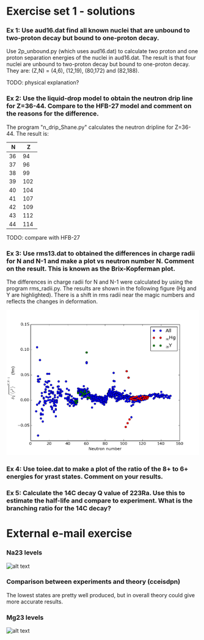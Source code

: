 # Exercise set 1 - solutions

### Ex 1: Use aud16.dat find all known nuclei that are unbound to two-proton decay but bound to one-proton decay.
Use 2p_unbound.py (which uses aud16.dat) to calculate two proton and one proton separation energies of the nuclei in aud16.dat. The result is that four nuclei are unbound to two-proton decay but bound to one-proton decay. They are:
(Z,N) = (4,6), (12,19), (80,172) and (82,188).

TODO: physical explanation?

### Ex 2: Use the liquid-drop model to obtain the neutron drip line for Z=36-44. Compare to the HFB-27 model and comment on the reasons for the difference.
The program "n_drip_Shane.py" calculates the neutron dripline for Z=36-44. The result is:

|  N  |  Z  |
|-----|-----|
| 36  | 94  |
| 37  | 96  |
| 38  | 99  |
| 39  | 102 |
| 40  | 104 |
| 41  | 107 |
| 42  | 109 |
| 43  | 112 |
| 44  | 114 |

TODO: compare with HFB-27

### Ex 3: Use rms13.dat to obtained the differences in charge radii for N and N-1 and make a plot vs neutron number N. Comment on the result. This is known as the Brix-Kopferman plot.
The differences in charge radii for N and N-1 were calculated by using the program rms_radii.py. The results are shown in the following figure (Hg and Y are highlighted). There is a shift in rms radii near the magic numbers and reflects the changes in deformation.

![alt text](https://github.com/tikrneva/Talent2017-Group6/blob/master/Week%201/Exercises/rms_radii_N.png)

### Ex 4: Use toiee.dat to make a plot of the ratio of the 8+ to 6+ energies for yrast states. Comment on your results.


### Ex 5: Calculate the 14C decay Q value of 223Ra. Use this to estimate the half-life and compare to experiment. What is the branching ratio for the 14C decay?

# External e-mail exercise

### Na23 levels
![alt text](https://github.com/tikrneva/Talent2017-Group6/blob/master/Week%201/Exercises/na23y.png)

### Comparison between experiments and theory (cceisdpn)
The lowest states are pretty well produced, but in overall theory could give more accurate results.

### Mg23 levels
![alt text](https://github.com/tikrneva/Talent2017-Group6/blob/master/Week%201/Exercises/mg23y.png)
